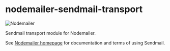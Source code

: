 # nodemailer-sendmail-transport

![Nodemailer](https://raw.githubusercontent.com/nodemailer/nodemailer/master/assets/nm_logo_200x136.png)

Sendmail transport module for Nodemailer.

See [Nodemailer homepage](https://nodemailer.com/transports/sendmail/) for documentation and terms of using Sendmail.
